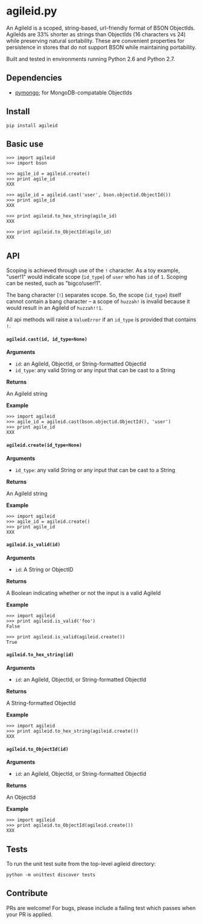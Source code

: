 agileid.py
==========

An AgileId is a scoped, string-based, url-friendly format of BSON ObjectIds. AgileIds are 33% shorter as strings than ObjectIds (16 characters vs 24) while preserving natural sortability. These are convenient properties for persistence in stores that do not support BSON while maintaining portability.

Built and tested in environments running Python 2.6 and Python 2.7.


## Dependencies

- [pymongo](https://pypi.python.org/pypi/pymongo/); for MongoDB-compatable ObjectIds


## Install

```
pip install agileid
```


## Basic use

```
>>> import agileid
>>> import bson

>>> agile_id = agileid.create()
>>> print agile_id
XXX

>>> agile_id = agileid.cast('user', bson.objectid.ObjectId())
>>> print agile_id
XXX

>>> print agileid.to_hex_string(agile_id)
XXX

>>> print agileid.to_ObjectId(agile_id)
XXX
```


## API

Scoping is achieved through use of the `!` character. As a toy example, "user!1" would indicate scope (`id_type`) of `user` who has `id` of `1`. Scoping can be nested, such as "bigco!user!1".

The bang character (`!`) separates scope. So, the scope (`id_type`) itself cannot contain a bang character &ndash; a scope of `huzzah!` is invalid because it would result in an AgileId of `huzzah!!1`.

All api methods will raise a `ValueError` if an `id_type` is provided that contains `!`.

#### `agileid.cast(id, id_type=None)`

**Arguments**

- `id`: an AgileId, ObjectId, or String-formatted ObjectId
- `id_type`: any valid String or any input that can be cast to a String

**Returns**

An AgileId string

**Example**

```
>>> import agileid
>>> agile_id = agileid.cast(bson.objectid.ObjectId(), 'user')
>>> print agile_id
XXX
```

#### `agileid.create(id_type=None)`

**Arguments**

- `id_type`: any valid String or any input that can be cast to a String

**Returns**

An AgileId string

**Example**

```
>>> import agileid
>>> agile_id = agileid.create()
>>> print agile_id
XXX
```

#### `agileid.is_valid(id)`

**Arguments**

- `id`: A String or ObjectID

**Returns**

A Boolean indicating whether or not the input is a valid AgileId

**Example**

```
>>> import agileid
>>> print agileid.is_valid('foo')
False

>>> print agileid.is_valid(agileid.create())
True
```

#### `agileid.to_hex_string(id)`

**Arguments**

- `id`: an AgileId, ObjectId, or String-formatted ObjectId

**Returns**

A String-formatted ObjectId

**Example**

```
>>> import agileid
>>> print agileid.to_hex_string(agileid.create())
XXX
```

#### `agileid.to_ObjectId(id)`

**Arguments**

- `id`: an AgileId, ObjectId, or String-formatted ObjectId

**Returns**

An ObjectId

**Example**

```
>>> import agileid
>>> print agileid.to_ObjectId(agileid.create())
XXX
```

## Tests

To run the unit test suite from the top-level agileid directory:

```
python -m unittest discover tests
```


## Contribute

PRs are welcome! For bugs, please include a failing test which passes when your PR is applied.
